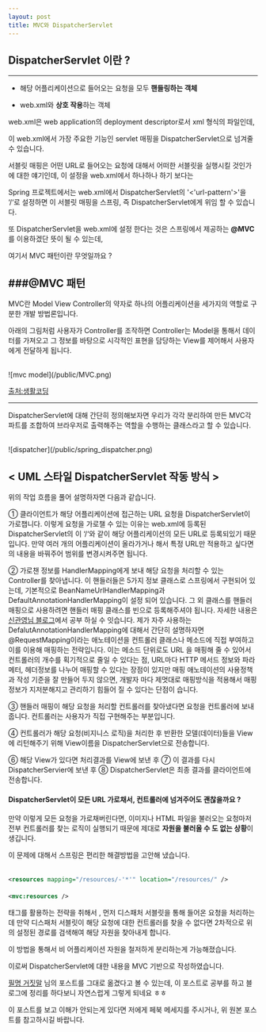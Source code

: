 ```yaml
---
layout: post
title: MVC와 DispatcherServlet
---
```


DispatcherServlet 이란 ?
----------------------------------
---

- 해당 어플리케이션으로 들어오는 요청을 모두 **핸들링하는 객체**

- web.xml와 **상호 작용**하는 객체

web.xml은 web application의 deployment descriptor로서 xml 형식의 파일인데,

이 web.xml에서 가장 주요한 기능인 servlet 매핑을 DispatcherServlet으로 넘겨줄 수 있습니다.

서블릿 매핑은 어떤 URL로 들어오는 요청에 대해서 어떠한 서블릿을 실행시킬 것인가에 대한 얘기인데, 이 설정을 web.xml에서 하나하나 하기 보다는 

Spring 프로젝트에서는 web.xml에서 DispatcherServlet의 '<'url-pattern'>'을 ‘/‘로 설정하면 이 서블릿 매핑을 스프링, 즉 DispatcherServlet에게 위임 할 수 있습니다.

또 DispatcherServlet을 web.xml에 설정 한다는 것은 스프링에서 제공하는 **@MVC**를 이용하겠단 뜻이 될 수 있는데,

여기서 MVC 패턴이란 무엇일까요 ?

###@MVC 패턴
---
MVC란 Model View Controller의 약자로 하나의 어플리케이션을 세가지의 역할로 구분한 개발 방법론입니다.

아래의 그림처럼 사용자가 Controller를 조작하면 Controller는 Model을 통해서 데이터를 가져오고 그 정보를 바탕으로 시각적인 표현을 담당하는 View를 제어해서 사용자에게 전달하게 됩니다.

<br>
![mvc model](/public/MVC.png)
<br>

[출처:생활코딩](https://opentutorials.org/course/697/3828)

---

DispatcherServlet에 대해 간단히 정의해보자면 우리가 각각 분리하여 만든 MVC각 파트를 조합하여 브라우저로 출력해주는 역할을 수행하는 클래스라고 할 수 있습니다.

<br>
![dispatcher](/public/spring_dispatcher.png)
<br>

< UML 스타일 DispatcherServlet 작동 방식 >
---
위의 작업 흐름을 풀어 설명하자면 다음과 같습니다.

①  클라이언트가 해당 어플리케이션에 접근하는 URL 요청을 DispatcherServlet이 가로챕니다. 이렇게 요청을 가로챌 수 있는 이유는 web.xml에 등록된 DispatcherServlet의 <url-pattern>이 ‘/‘와 같이 해당 어플리케이션의 모든 URL로 등록되있기 때문입니다. 만약 여러 개의 어플리케이션이 올라가거나 해서 특정 URL만 적용하고 싶다면 <url-pattern>의 내용을 바꿔주어 범위를 변경시켜주면 됩니다.

② 가로챈 정보를 HandlerMapping에게 보내 해당 요청을 처리할 수 있는 Controller를 찾아냅니다. 이 핸들러들은 5가지 정보 클래스로 스프링에서 구현되어 있는데, 기본적으로 BeanNameUrlHandlerMapping과 DefaultAnnotationHandlerMapping이 설정 되어 있습니다. 그 외 클래스를 핸들러 매핑으로 사용하려면 핸들러 매핑 클래스를 빈으로 등록해주셔야 됩니다. 자세한 내용은 [신관영님 블로그](http://springsource.tistory.com/3)에서 공부 하실 수 잇습니다.
제가 자주 사용하는 DefalutAnnotationHandlerMapping에 대해서 간단히 설명하자면
@RequestMapping이라는 애노테이션을 컨트롤러 클래스나 메소드에 직접 부여하고 이를 이용해 매핑하는 전략입니다.
이는 메소드 단위로도 URL 을 매핑해 줄 수 있어서 컨트롤러의 개수를 획기적으로 줄일 수 있다는 점, URL마다 HTTP 메서드 정보와 파라메터, 헤더정보를 나누어 매핑할 수 있다는 장점이 있지만 매핑 애노테이션의 사용정책과 작성 기준을 잘 만들어 두지 않으면, 개발자 마다 제멋대로 매핑방식을 적용해서 매핑정보가 지저분해지고 관리하기 힘들어 질 수 있다는 단점이 습니다.

③ 핸들러 매핑이 해당 요청을 처리할 컨트롤러를 찾아냈다면 요청을 컨트롤러에 보내줍니다. 컨트롤러는 사용자가 직접 구현해주는 부분입니다.

④ 컨트롤러가 해당 요청(비지니스 로직)을 처리한 후 반환한 모델(데이터)들을 View에 리턴해주기 위해 View이름을 DispatcherServlet으로 전송합니다.

⑥ 해당 View가 있다면 처리결과를 View에 보낸 후 ⑦ 이 결과를 다시 DispatcherServier에 보낸 후 ⑧ DispatcherServlet은 최종 결과를 클라이언트에 전송합니다.



#### DispatcherServlet이 모든 URL 가로채서, 컨트롤러에 넘겨주어도 괜찮을까요 ?

만약 이렇게 모든 요청을 가로채버린다면, 이미지나 HTML 파일을 불러오는 요청마저 전부 컨트롤러를 찾는 로직이 실행되기 때문에 제대로 **자원을 불러올 수 도 없는 상황**이 생깁니다.

이 문제에 대해서 스프링은 편리한 해결방법을 고안해 냈습니다.

~~~xml

<resources mapping="/resources/-'*'" location="/resources/" /> 

<mvc:resources /> 
~~~
태그를 활용하는 전략을 취해서 , 먼저 디스패처 서블릿을 통해 들어온 요청을 처리하는데 만약 디스패처 서블릿이 해당 요청에 대한 컨트롤러를 찾을 수 없다면 2차적으로 위의 설정된 경로를 검색해여 해당 자원을 찾아내게 합니다.

이 방법을 통해서 비 어플리케이션 자원을 철저하게 분리하는게 가능해졌습니다.

이로써 DispatcherServlet에 대한 내용을 MVC 기반으로 작성하였습니다.

[필명 거짓말](http://egloos.zum.com/springmvc/v/504151) 님의 포스트를 그대로 옮겼다고 볼 수 있는데, 이 포스트로 공부를 하고 블로그에 정리를 하다보니 자연스럽게 그렇게 되네요 ㅎㅎ

이 포스트를 보고 이해가 안되는게 있다면 저에게 페북 메세지를 주시거나, 위 원본 포스트를 참고하시길 바랍니다.
 